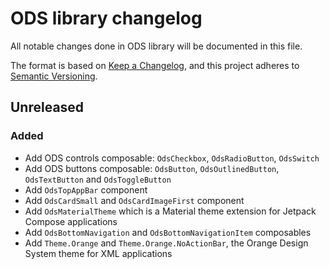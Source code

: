 # ODS library changelog

All notable changes done in ODS library will be documented in this file.

The format is based on [Keep a Changelog](https://keepachangelog.com/en/1.0.0/),
and this project adheres to [Semantic Versioning](https://semver.org/spec/v2.0.0.html).

## Unreleased

### Added

- Add ODS controls composable: `OdsCheckbox`, `OdsRadioButton`, `OdsSwitch`
- Add ODS buttons composable: `OdsButton`, `OdsOutlinedButton`, `OdsTextButton` and `OdsToggleButton`
- Add `OdsTopAppBar` component
- Add `OdsCardSmall` and `OdsCardImageFirst` component
- Add `OdsMaterialTheme` which is a Material theme extension for Jetpack Compose applications
- Add `OdsBottomNavigation` and `OdsBottomNavigationItem` composables
- Add `Theme.Orange` and `Theme.Orange.NoActionBar`, the Orange Design System theme for XML applications